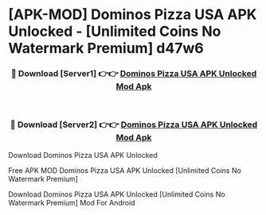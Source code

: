 # [APK-MOD] Dominos Pizza USA APK Unlocked - [Unlimited Coins No Watermark Premium] d47w6



<div align="center">
<h3>🔴 Download [Server1] 👉👉 <a href="https://momento.my/?title=Dominos_Pizza_USA_APK_Unlocked">Dominos Pizza USA APK Unlocked Mod Apk</a></h3><br>

<h3>🔴 Download [Server2] 👉👉 <a href="https://momento.my/?title=Dominos_Pizza_USA_APK_Unlocked">Dominos Pizza USA APK Unlocked Mod Apk</a></h3>
</div>



Download Dominos Pizza USA APK Unlocked 

Free APK MOD Dominos Pizza USA APK Unlocked [Unlimited Coins No Watermark Premium]

Download Dominos Pizza USA APK Unlocked [Unlimited Coins No Watermark Premium] Mod For Android
